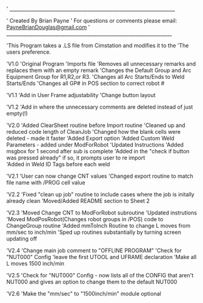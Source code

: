 ' ____________________________________________________________________

' Created By Brian Payne
' For questions or comments please email: PayneBrianDouglas@gmail.com
' ____________________________________________________________________


'This Program takes a .LS file from Cimstation and modifies it to the
'The users preference.

'V1.0
'Original Program
'Imports file
'Removes all unnecessary remarks and replaces them with an empty remark
'Changes the Default Group and Arc Equipment Group for R1,R2,or R3.
'Changes all Arc Starts/Ends to Weld Starts/Ends
'Changes all GP# in POS section to correct robot #

'V1.1
'Add in User Frame adjustability
'Change button layout

'V1.2
'Add in where the unnecessary comments are deleted instead of just empty(!)

'V2.0
'Added ClearSheet routine before Import routine
'Cleaned up and reduced code length of CleanJob
'Changed how the blank cells were deleted - made it faster
'Added Export option
'Added Custom Weld Parameters - added under ModForRobot
'Updated Instructions
'Added msgbox for 1 second after sub is complete
'Added in the "check if button was pressed already" if so, it prompts user to re import\
'Added in Weld ID Tags before each weld

'V2.1
'User can now change CNT values
'Changed export routine to match file name with /PROG cell value

'V2.2
'Fixed "clean up job" routine to include cases where the job is initally already clean
'Moved/Added README section to Sheet 2

'V2.3
'Moved Change CNT to ModForRobot subroutine
'Updated instrutions
'Moved ModPosRobot(Changes robot groups in /POS) code to ChangeGroup routine
'Added mmToInch Routine to change L moves from mm/sec to inch/min
'Sped up routines substantially by turning screen updating off

'V2.4
'Change main job comment to "OFFLINE PROGRAM"
'Check for "NUT000" Config
'leave the first UTOOL and UFRAME declaration
'Make all L moves 1500 inch/min

'V2.5
'Check for "NUT000" Config - now lists all of the CONFIG that aren't NUT000 and gives an option to change them to the default NUT000

'V2.6
'Make the "mm/sec" to "1500inch/min" module optional
